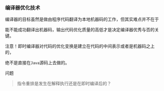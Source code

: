 ### 编译器优化技术

编译器的目标虽然是做由程序代码翻译为本地机器码的工作，但其实难点并不在于

能不能成功翻译出机器码，输出代码优化质量的高低才是决定编译器优秀与否的关键。

注意！即时编译器对代码的优化变换是建立在代码的中间表示或者是机器码之上的，

绝不是直接在`Java`源码上去做的。



问题

> 指令重排是发生在解释执行还是在即时编译后的？